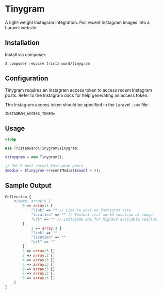 # Tinygram
A light-weight Instagram integration.  Pull recent Instagram images into a Laravel website.

## Installation
Install via composer:

```
$ composer require tristanward/tinygram
```

## Configuration
Tinygram requires an Instagram access token to access recent Instagram posts.  Refer to the Instagram docs for help generating an access token.

The Instagram access token should be specified in the Laravel `.env` file:

```
INSTAGRAM_ACCESS_TOKEN=
```

## Usage
```php
<?php

use Tristanward\Tinygram\Tinygram;

$tinygram = new Tinygram();

// Get 9 most recent Instagram posts
$media = $tinygram->recentMedia($count = 9);
```

## Sample Output
```php
Collection {
    #items: array:9 [
        0 => array:3 [
            "link" => "" // Link to post on Instagram site
            "location" => "" // Textual real world location of image
            "url" => "" // Instagram URL for highest available resolution image
        ]
            1 => array:3 [
            "link" => ""
            "location" => ""
            "url" => ""
        ]
        2 => array:3 []
        3 => array:3 []
        4 => array:3 []
        5 => array:3 []
        6 => array:3 []
        7 => array:3 []
        8 => array:3 []
    ]
}
```